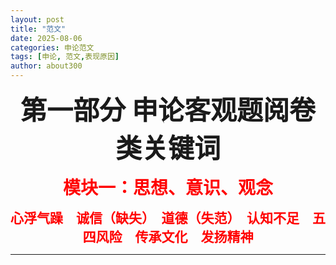 ```yaml
---
layout: post
title: "范文"
date: 2025-08-06
categories: 申论范文
tags: [申论, 范文,表现原因]
author: about300
---
```


<div align="center">

<span style="font-size:3em; font-weight:bold;">第一部分 申论客观题阅卷类关键词</span>

</div>

<div align="center">

<span style="font-size:2em; color:red; font-weight:bold;">模块一：思想、意识、观念</span>

</div>

<div align="center">

<span style="font-size:1.5em; color:red; font-weight:bold;">
心浮气躁　诚信（缺失）　道德（失范）　认知不足　五四风险　传承文化　发扬精神
</span>

</div>

---